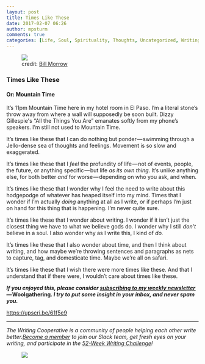 ```yaml
---
layout: post
title: Times Like These
date: 2017-02-07 06:26
author: mpsturm
comments: true
categories: [Life, Soul, Spirituality, Thoughts, Uncategorized, Writing]
---
```



<figure class="wp-caption">

<img src="https://cdn-images-1.medium.com/max/1800/0*lAiyJU2S9rP2cEd8.jpg">

<figcaption class="wp-caption-text">credit: <a href="https://www.flickr.com/photos/billmorrow/" target="_blank">Bill Morrow</a></figcaption></figure>

<h3>Times Like These</h3>
<h4>Or: Mountain Time</h4>
<p>It’s 11pm Mountain Time here in my hotel room in El Paso. I’m a literal stone’s throw away from where a wall will supposedly be soon built. Dizzy Gillespie's “All the Things You Are” emanates softly from my phone’s speakers. I’m still not used to Mountain Time.</p>
<p>It’s times like these that I can do nothing but ponder — swimming through a Jello-dense sea of thoughts and feelings. Movement is so slow and exaggerated.</p>
<p>It’s times like these that I <em>feel </em>the profundity of life — not of events, people, the future, or anything specific — but life <em>as its own thing</em>. It’s unlike anything else, for both better <em>and</em> for worse — depending on who you ask, and when.</p>
<p>It’s times like these that I wonder why I feel the need to write about this hodgepodge of whatever has heaped itself into my mind. Times that I wonder if I’m actually <em>doing</em> anything at all as I write, or if perhaps I’m just on hand for this thing that is happening. I’m never quite sure.</p>
<p>It’s times like these that I wonder about writing. I wonder if it isn’t just the closest thing we have to what we believe gods do. I wonder why I still <em>don’t </em>believe in a soul. I also wonder why as I write this, I kind of <em>do.</em></p>
<p>It’s times like these that I also wonder about time, and then I think about writing, and how maybe we’re throwing sentences and paragraphs as nets to capture, tag, and domesticate time. Maybe we’re all on safari.</p>
<p>It’s times like these that I wish there were more times like these. And that I understand that if there were, I wouldn’t care about times like these.</p>
<p><strong><em>If you enjoyed this, please consider </em></strong><a href="http://tinyletter.com/mike_sturm" target="_blank"><strong><em>subscribing to my weekly newsletter </em></strong></a><strong><em>— </em>Woolgathering<em>. I try to put some insight in your inbox, and never spam you.</em></strong></p>
<a href="https://upscri.be/61f5e9">https://upscri.be/61f5e9</a>

<hr>

<p><em>The Writing Cooperative is a community of people helping each other write better.</em><a href="https://writingcooperative.com/become-a-writing-cooperative-member-430899ada7e2" target="_blank"><em>Become a member</em></a><em> to join our Slack team, get fresh eyes on your writing, and participate in the </em><a href="https://writingcooperative.com/the-52-week-writing-challenge-55210b483a21" target="_blank"><em>52-Week Writing Challenge</em></a><em>!</em></p>
<figure>

<a href="https://writingcooperative.com/become-a-writing-cooperative-member-430899ada7e2"><img src="https://mikesturmblog.files.wordpress.com/2017/02/eeec7-1r4ypivu-tizic7dowjf-dg.png"></a>
</figure>

